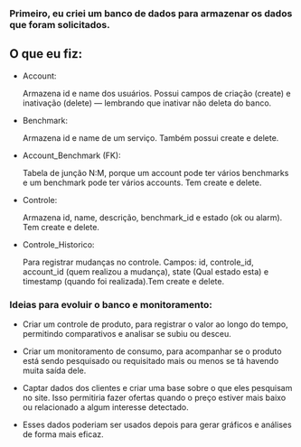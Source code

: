 
### Primeiro, eu criei um banco de dados para armazenar os dados que foram solicitados.
## O que eu fiz:
- Account:

    Armazena id e name dos usuários.
    Possui campos de criação (create) e inativação (delete) — lembrando que inativar não deleta do banco.


- Benchmark:

    Armazena id e name de um serviço.
    Também possui create e delete.


- Account_Benchmark (FK):

    Tabela de junção N:M, porque um account pode ter vários benchmarks e um benchmark pode ter vários accounts.
    Tem create e delete.


- Controle:

    Armazena id, name, descrição, benchmark_id e estado (ok ou alarm).
    Tem create e delete.


- Controle_Historico:

    Para registrar mudanças no controle.
    Campos: id, controle_id, account_id (quem realizou a mudança), state (Qual estado esta) e timestamp (quando foi realizada).Tem create e delete.



### Ideias para evoluir o banco e monitoramento:
- Criar um controle de produto, para registrar o valor ao longo do tempo, permitindo comparativos e analisar se subiu ou desceu.


- Criar um monitoramento de consumo, para acompanhar se o produto está sendo pesquisado ou requisitado mais ou menos se tá havendo muita saída dele.


- Captar dados dos clientes e criar uma base sobre o que eles pesquisam no site.
Isso permitiria fazer ofertas quando o preço estiver mais baixo ou relacionado a algum interesse detectado.

- Esses dados poderiam ser usados depois para gerar gráficos e análises de forma mais eficaz.

